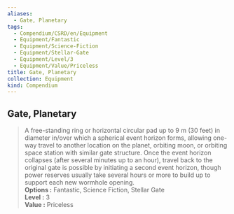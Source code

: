 ```yaml
---
aliases:
  - Gate, Planetary
tags:
  - Compendium/CSRD/en/Equipment
  - Equipment/Fantastic
  - Equipment/Science-Fiction
  - Equipment/Stellar-Gate
  - Equipment/Level/3
  - Equipment/Value/Priceless
title: Gate, Planetary
collection: Equipment
kind: Compendium
---
```

## Gate, Planetary  
  
>A free-standing ring or horizontal circular pad up to 9 m (30 feet) in diameter in/over which a spherical event horizon forms, allowing one-way travel to another location on the planet, orbiting moon, or orbiting space station with similar gate structure. Once the event horizon collapses (after several minutes up to an hour), travel back to the original gate is possible by initiating a second event horizon, though power reserves usually take several hours or more to build up to support each new wormhole opening.  
> **Options :** Fantastic, Science Fiction, Stellar Gate  
> **Level :** 3  
> **Value :** Priceless